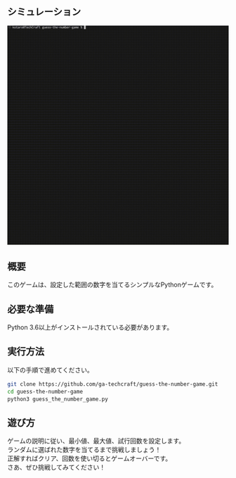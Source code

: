 ## シミュレーション
![シミュレーション](guess_the_number_game.gif)

## 概要

このゲームは、設定した範囲の数字を当てるシンプルなPythonゲームです。


## 必要な準備

Python 3.6以上がインストールされている必要があります。


## 実行方法

以下の手順で進めてください。

```bash
git clone https://github.com/ga-techcraft/guess-the-number-game.git
cd guess-the-number-game
python3 guess_the_number_game.py
```

## 遊び方
ゲームの説明に従い、最小値、最大値、試行回数を設定します。  
ランダムに選ばれた数字を当てるまで挑戦しましょう！  
正解すればクリア、回数を使い切るとゲームオーバーです。  
さあ、ぜひ挑戦してみてください！
